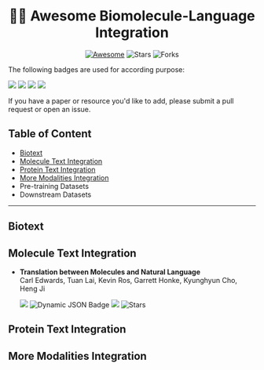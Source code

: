 <h1 align="center">
🧬📝 Awesome Biomolecule-Language Integration
</h1>
<div align="center">
  
[![Awesome](https://awesome.re/badge.svg)](https://awesome.re)  ![Stars](https://img.shields.io/github/stars/QizhiPei/awesome-biomolecule-language-integration?color=yellow&labelColor=555555)  ![Forks](https://img.shields.io/github/forks/QizhiPei/awesome-biomolecule-language-integration?color=blue&label=Fork&labelColor=555555)
</div>
<!-- <p align="center">
  <img src="resources/cover.png" width="400">
</p> -->

The following badges are used for according purpose: 

![](https://img.shields.io/badge/paper-5291C8?style=flat&logo=Read.cv&labelColor=555555) ![](https://img.shields.io/badge/code-38C26D?style=flat&logo=GitHub&labelColor=555555&logocolor=555555) ![](https://img.shields.io/badge/website-AB9FF2?style=flat&logo=temporal&labelColor=555555&logocolor=555555)  ![](https://img.shields.io/badge/tag-FD6F6F?style=flat&logo=darkreader&labelColor=555555&logocolor=555555) 

If you have a paper or resource you'd like to add, please submit a pull request or open an issue.

## Table of Content

- [Biotext](#biotext)
- [Molecule Text Integration](#molecule-text-integration)
- [Protein Text Integration](#protein-text-integration)
- [More Modalities Integration](#more-modalities-integration)
- Pre-training Datasets
- Downstream Datasets


---

## Biotext

## Molecule Text Integration

* **Translation between Molecules and Natural Language**  
  Carl Edwards, Tuan Lai, Kevin Ros, Garrett Honke, Kyunghyun Cho, Heng Ji
  
  [![](https://img.shields.io/badge/EMNLP_2022-5291C8?style=flat&logo=Read.cv&labelColor=555555)](https://www.nature.com/articles/s41467-023-36720-9)
  ![Dynamic JSON Badge](https://img.shields.io/badge/dynamic/json?url=https%3A%2F%2Fapi.semanticscholar.org%2Fgraph%2Fv1%2Fpaper%2F43253ab8bfa9f19c18764fdcfb550395f5cdfc75%3Ffields%3DcitationCount&query=%24.citationCount&label=citation&style=social&labelColor=555555&color=ED8936)
  [![](https://img.shields.io/badge/code-38C26D?style=flat&logo=GitHub&labelColor=555555)](https://github.com/blender-nlp/MolT5)
  ![Stars](https://img.shields.io/github/stars/blender-nlp/MolT5?color=yellow&style=social) 


## Protein Text Integration

## More Modalities Integration

